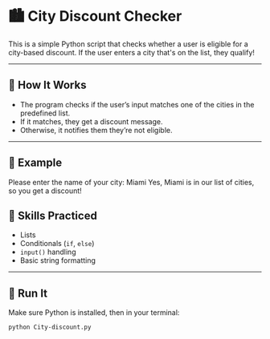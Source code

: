 # 🏙️ City Discount Checker

This is a simple Python script that checks whether a user is eligible for a city-based discount. If the user enters a city that's on the list, they qualify!

---

## 📜 How It Works

- The program checks if the user’s input matches one of the cities in the predefined list.
- If it matches, they get a discount message.
- Otherwise, it notifies them they’re not eligible.

---

## 🧪 Example

Please enter the name of your city: Miami
Yes, Miami is in our list of cities, so you get a discount!


## 🧠 Skills Practiced

- Lists
- Conditionals (`if`, `else`)
- `input()` handling
- Basic string formatting

---

## 🚀 Run It

Make sure Python is installed, then in your terminal:

```bash
python City-discount.py
